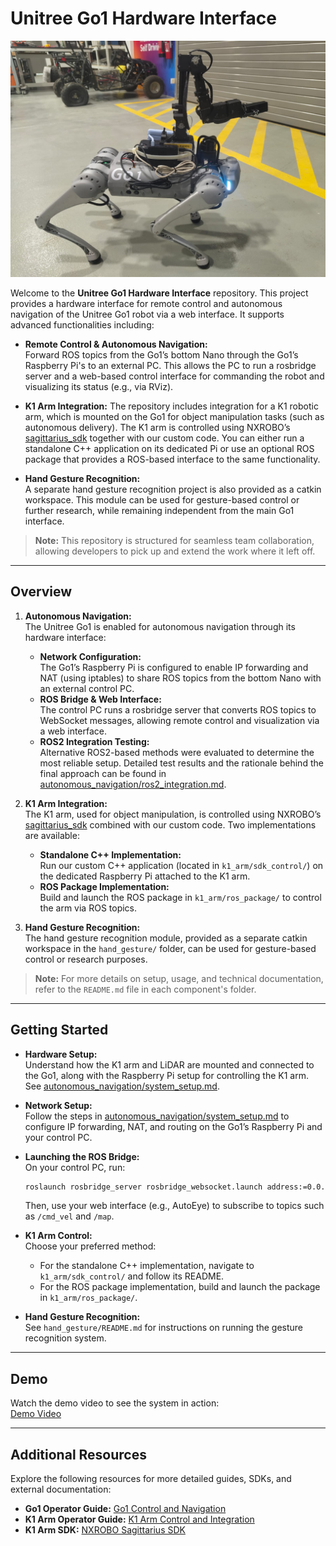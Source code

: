 # Unitree Go1 Hardware Interface

![Integration Diagram](assets/integration_diagram.png)

Welcome to the **Unitree Go1 Hardware Interface** repository. This project provides a hardware interface for remote control and autonomous navigation of the Unitree Go1 robot via a web interface. It supports advanced functionalities including:

- **Remote Control & Autonomous Navigation:**  
  Forward ROS topics from the Go1’s bottom Nano through the Go1’s Raspberry Pi's to an external PC. This allows the PC to run a rosbridge server and a web-based control interface for commanding the robot and visualizing its status (e.g., via RViz).

- **K1 Arm Integration:**
  The repository includes integration for a K1 robotic arm, which is mounted on the Go1 for object manipulation tasks (such as autonomous delivery). The K1 arm is controlled using NXROBO’s [sagittarius_sdk](https://github.com/NXROBO/sagittarius_sdk) together with our custom code. You can either run a standalone C++ application on its dedicated Pi or use an optional ROS package that provides a ROS-based interface to the same functionality.

- **Hand Gesture Recognition:**  
  A separate hand gesture recognition project is also provided as a catkin workspace. This module can be used for gesture-based control or further research, while remaining independent from the main Go1 interface.

> **Note:** This repository is structured for seamless team collaboration, allowing developers to pick up and extend the work where it left off.

---

## Overview

1. **Autonomous Navigation:**  
   The Unitree Go1 is enabled for autonomous navigation through its hardware interface:

   - **Network Configuration:**  
     The Go1’s Raspberry Pi is configured to enable IP forwarding and NAT (using iptables) to share ROS topics from the bottom Nano with an external control PC.
   - **ROS Bridge & Web Interface:**  
     The control PC runs a rosbridge server that converts ROS topics to WebSocket messages, allowing remote control and visualization via a web interface.
   - **ROS2 Integration Testing:**  
     Alternative ROS2-based methods were evaluated to determine the most reliable setup. Detailed test results and the rationale behind the final approach can be found in [autonomous_navigation/ros2_integration.md](autonomous_navigation/ros2_integration.md).

2. **K1 Arm Integration:**  
   The K1 arm, used for object manipulation, is controlled using NXROBO’s [sagittarius_sdk](https://github.com/NXROBO/sagittarius_sdk) combined with our custom code. Two implementations are available:

   - **Standalone C++ Implementation:**  
     Run our custom C++ application (located in `k1_arm/sdk_control/`) on the dedicated Raspberry Pi attached to the K1 arm.
   - **ROS Package Implementation:**  
     Build and launch the ROS package in `k1_arm/ros_package/` to control the arm via ROS topics.

3. **Hand Gesture Recognition:**  
   The hand gesture recognition module, provided as a separate catkin workspace in the `hand_gesture/` folder, can be used for gesture-based control or research purposes.

> **Note:** For more details on setup, usage, and technical documentation, refer to the `README.md` file in each component's folder.

---

## Getting Started

- **Hardware Setup:**  
  Understand how the K1 arm and LiDAR are mounted and connected to the Go1, along with the Raspberry Pi setup for controlling the K1 arm. See [autonomous_navigation/system_setup.md](autonomous_navigation/system_setup.md).

- **Network Setup:**  
  Follow the steps in [autonomous_navigation/system_setup.md](autonomous_navigation/system_setup.md) to configure IP forwarding, NAT, and routing on the Go1’s Raspberry Pi and your control PC.

- **Launching the ROS Bridge:**  
  On your control PC, run:

  ```bash
  roslaunch rosbridge_server rosbridge_websocket.launch address:=0.0.0.0 port:=9090
  ```

  Then, use your web interface (e.g., AutoEye) to subscribe to topics such as `/cmd_vel` and `/map`.

- **K1 Arm Control:**  
  Choose your preferred method:

  - For the standalone C++ implementation, navigate to `k1_arm/sdk_control/` and follow its README.
  - For the ROS package implementation, build and launch the package in `k1_arm/ros_package/`.

- **Hand Gesture Recognition:**  
  See `hand_gesture/README.md` for instructions on running the gesture recognition system.

---

## Demo

Watch the demo video to see the system in action:  
[Demo Video](assets/demo_video.mp4)

---

## Additional Resources

Explore the following resources for more detailed guides, SDKs, and external documentation:

- **Go1 Operator Guide:** [Go1 Control and Navigation](https://kb.avlab.io/20-DevOps/20-Brain%20Map/Unitree-Go1-Edu/)
- **K1 Arm Operator Guide:** [K1 Arm Control and Integration](https://github.com/AV-Lab/avlab-kb/blob/syed_dev/docs/20-DevOps/20-Brain%20Map/K1-Robot-Arm.md)
- **K1 Arm SDK:** [NXROBO Sagittarius SDK](https://github.com/NXROBO/sagittarius_sdk)
